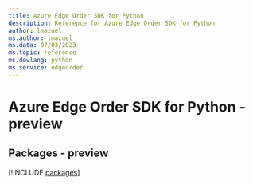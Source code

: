 ```yaml
---
title: Azure Edge Order SDK for Python
description: Reference for Azure Edge Order SDK for Python
author: lmazuel
ms.author: lmazuel
ms.data: 07/03/2023
ms.topic: reference
ms.devlang: python
ms.service: edgeorder
---
```

# Azure Edge Order SDK for Python - preview
## Packages - preview
[!INCLUDE [packages](edge-order-index.md)]